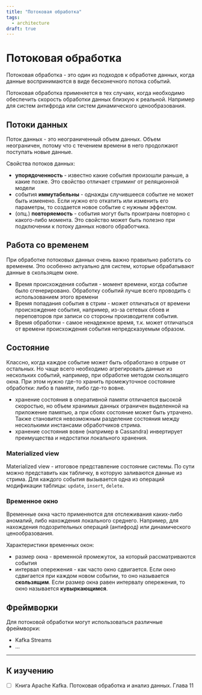 ```yaml
---
title: "Потоковая обработка"
tags:
  - architecture
draft: true
---
```


# Потоковая обработка

Потоковая обработка - это один из подходов к обработке данных, когда данные воспринимаются в виде бесконечного потока событий.

Потоковая обработка применяется в тех случаях, когда необходимо обеспечить скорость обработки данных близкую к реальной.
Например для систем антифрода или систем динамического ценообразования.

## Потоки данных
Поток данных - это неограниченный объем данных.
Объем неограничен, потому что с течением времени в него продолжают поступать новые данные.

Свойства потоков данных:
- **упорядоченность** - известно какие события произошли раньше, а какие позже. Это свойство отличает стриминг от реляционной модели
- события **иммутабельны** - однажды случившееся событие не может быть изменено. Если нужно его откатить или изменить его параметры, то создается новое событие с нужным эффектом.
- (опц.) **повторяемость** - события могут быть проиграны повторно с какого-либо момента. Это свойство может быть полезно при подключении к потоку данных нового обработчика.


## Работа со временем
При обработке потоковых данных очень важно правильно работать со временем.
Это особенно актуально для систем, которые обрабатывают данные в скользящем окне.

- Время происхождения события - момент времени, когда событие было сгенерировано. Обработку событий лучше всего проводить с использованием этого времени
- Время попадания события в стрим - может отличаться от времени происхождение события, например, из-за сетевых сбоев и переповторов при записи со стороны производителя события.
- Время обработки - самое ненадежное время, т.к. может отличаться от времени происхождения события непредсказуемым образом.

## Состояние
Классно, когда каждое событие может быть обработано в отрыве от остальных.
Но чаще всего необходимо агрегировать данные из нескольких событий, например, при обработке методом скользящего окна.
При этом нужно где-то хранить промежуточное состояние обработки: либо в памяти, либо где-то вовне.
- хранение состояния в оперативной памяти отличается высокой скоростью, но объем хранимых данных ограничен выделенной на приложение памятью, а при сбоях состояние может быть утрачено. Также становится невозможным разделение состояния между несколькими инстансами обработчиков стрима.
- хранение состояния вовне (например в Cassandra) инвертирует преимущества и недостатки локального хранения.

### Materialized view
Materialized view - итоговое представление состояние системы. 
По сути можно представить как табличку, в которую заливаются данные из стрима.
Для каждого события вызывается одна из операций модификации таблицы: `update`, `insert`, `delete`.

### Временное окно
Временные окна часто применяются для отслеживания каких-либо аномалий, либо нахождения локального среднего.
Например, для нахождения подозрительных операций (антифрод) или динамического ценообразования.

Характеристики временных окон:
- размер окна - временной промежуток, за который рассматриваются события
- интервал опережения - как часто окно сдвигается. Если окно сдвигается при каждом новом событии, то оно называется **скользящим**. Если размер окна равен интервалу опережения, то окно называется **кувыркающимся**.


## Фреймворки
Для потоковой обработки могут использоваться различные фреймворки:
- Kafka Streams
- ...


---
## К изучению
- [ ] Книга Apache Kafka. Потоковая обработка и анализ данных. Глава 11